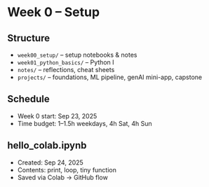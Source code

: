 # Week 0 – Setup
## Structure
- `week00_setup/` – setup notebooks & notes
- `week01_python_basics/` – Python I
- `notes/` – reflections, cheat sheets
- `projects/` – foundations, ML pipeline, genAI mini-app, capstone

## Schedule
- Week 0 start: Sep 23, 2025
- Time budget: 1–1.5h weekdays, 4h Sat, 4h Sun
## hello_colab.ipynb
- Created: Sep 24, 2025
- Contents: print, loop, tiny function
- Saved via Colab → GitHub flow
